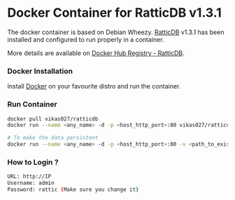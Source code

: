 # Docker Container for RatticDB v1.3.1
The docker container is based on Debian Wheezy. [RatticDB](http://rattic.org) v1.3.1 has been installed and configured to run properly in a container.

More details are available on [Docker Hub Registry - RatticDB](https://hub.docker.com/r/vikas027/ratticdb/).

### Docker Installation
Install [Docker](https://docs.docker.com/installation/) on your favourite distro and run the container.

### Run Container
```bash
docker pull vikas027/ratticdb
docker run --name <any_name> -d -p <host_http_port>:80 vikas027/ratticdb

# To make the data persistent
docker run --name <any_name> -d -p <host_http_port>:80 -v <path_to_existing_rattic.db>:/opt/RatticWeb-1.3.1/rattic.db:rw vikas027/ratticdb 
```

### How to Login ?
```bash
URL: http://IP
Username: admin
Password: rattic (Make sure you change it)
```
